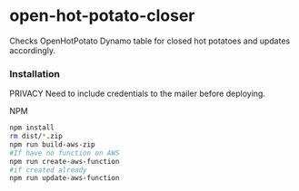 # open-hot-potato-closer
Checks OpenHotPotato Dynamo table for closed hot potatoes and updates accordingly.

### Installation
PRIVACY
Need to include credentials to the mailer before deploying.

NPM

```sh
npm install
rm dist/*.zip
npm run build-aws-zip
#If have no function on AWS
npm run create-aws-function
#if created already
npm run update-aws-function
```

